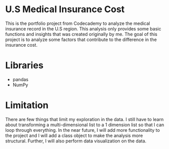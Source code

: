 # U.S Medical Insurance Cost

This is the portfolio project from Codecademy to analyze the medical insurance record in the U.S region. This analysis only provides some basic functions and insights that was created originally by me. The goal of this project is to analyze some factors that contribute to the difference in the insurance cost. 

# Libraries
* pandas
* NumPy

# Limitation
There are few things that limit my exploration in the data. I still have to learn about transforming a multi-dimensional list to a 1 dimension list so that I can loop through everything. In the near future, I will add more functionality to the project and I will add a class object to make the analysis more structural. Further, I will also perform data visualization on the data.
